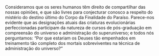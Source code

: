 ﻿Consideramos que os seres humanos têm direito de compartilhar das nossas opiniões, e que são livres para conjecturar conosco a respeito do mistério do destino último do Corpo da Finalidade do Paraíso. Parece-nos evidente que as designações atuais das criaturas evolucionárias perfeccionadas participam da natureza de cursos de pós-graduação em compreensão do universo e administração do superuniverso; e todos nós perguntamos: “Por que estariam os Deuses tão empenhados em treinamento tão completo dos mortais sobreviventes na técnica de administração do universo?”